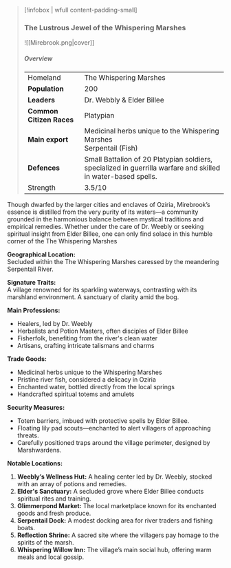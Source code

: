 
> [!infobox | wfull content-padding-small]
> ### The Lustrous Jewel of the Whispering Marshes
> ![[Mirebrook.png|cover]]
> 
> ##### Overview
> |  |   |
> | ---- | ---- |
> | Homeland | The Whispering Marshes
> | **Population** | 200 |
> | **Leaders** | Dr. Webbly & Elder Billee |
> | **Common Citizen Races** | Platypian |
> | **Main export**     | Medicinal herbs unique to the Whispering Marshes<br>Serpentail (Fish)|
> | **Defences** | Small Battalion of 20 Platypian soldiers, specialized in guerrilla warfare and skilled in water-based spells. |
> | Strength | 3.5/10|
> 


Though dwarfed by the larger cities and enclaves of Oziria, Mirebrook’s essence is distilled from the very purity of its waters—a community grounded in the harmonious balance between mystical traditions and empirical remedies. Whether under the care of Dr. Weebly or seeking spiritual insight from Elder Billee, one can only find solace in this humble corner of the The Whispering Marshes

**Geographical Location:**  
Secluded within the The Whispering Marshes caressed by the meandering Serpentail River.

**Signature Traits:**  
A village renowned for its sparkling waterways, contrasting with its marshland environment. A sanctuary of clarity amid the bog.

**Main Professions:**  
- Healers, led by Dr. Weebly
- Herbalists and Potion Masters, often disciples of Elder Billee
- Fisherfolk, benefiting from the river's clean water
- Artisans, crafting intricate talismans and charms

**Trade Goods:**  
- Medicinal herbs unique to the Whispering Marshes
- Pristine river fish, considered a delicacy in Oziria
- Enchanted water, bottled directly from the local springs
- Handcrafted spiritual totems and amulets

**Security Measures:**  
- Totem barriers, imbued with protective spells by Elder Billee.
- Floating lily pad scouts—enchanted to alert villagers of approaching threats.
- Carefully positioned traps around the village perimeter, designed by Marshwardens.

**Notable Locations:**  
1. **Weebly’s Wellness Hut:** A healing center led by Dr. Weebly, stocked with an array of potions and remedies.
2. **Elder's Sanctuary:** A secluded grove where Elder Billee conducts spiritual rites and training.
3. **Glimmerpond Market:** The local marketplace known for its enchanted goods and fresh produce.
4. **Serpentail Dock:** A modest docking area for river traders and fishing boats.
5. **Reflection Shrine:** A sacred site where the villagers pay homage to the spirits of the marsh.
6. **Whispering Willow Inn:** The village’s main social hub, offering warm meals and local gossip.
